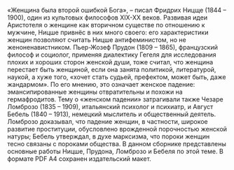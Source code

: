 <!--2024-01-21 22:32:43-->
«Женщина была второй ошибкой Бога», – писал Фридрих Ницще (1844 – 1900), один из культовых философов XIX-XX веков. Развивая идеи Аристотеля о женщине как вторичном существе по отношению к мужчине, Ницше привнёс в них много своего: его характеристики женщин позволяют считать Ницше антифеминистом, но не женоненавистником.
Пьер-Жозеф Прудон (1809 – 1865), французский философ и социолог, применяя диалектику Гегеля для исследования плохих и хороших сторон женской души, тоже считал, что женщина перестает быть женщиной, если она занята политикой, литературой, наукой, а хуже того, «хочет стать судьей, префектом, может быть, даже жандармом». По его мнению, это означает женское падение: эмансипированные женщины отвратительны и похожи на гермафродитов.
Тему о «женском падении» затрагивали также Чезаре Ломброзо (1835 – 1909), итальянский психолог и психиатр, и Август Бебель (1840 – 1913), немецкий мыслитель и общественный деятель. Ломброзо доказывал, что падение женщин, в частности, широкое развитие проституции, обусловлено врожденной порочностью женской натуры; Бебель утверждал, в духе марксизма, что пороки женщин тесно связаны с пороками общества.
В данном сборнике представлены основные работы Ницше, Прудона, Ломброзо и Бебеля по этой теме.
В формате PDF A4 сохранен издательский макет.